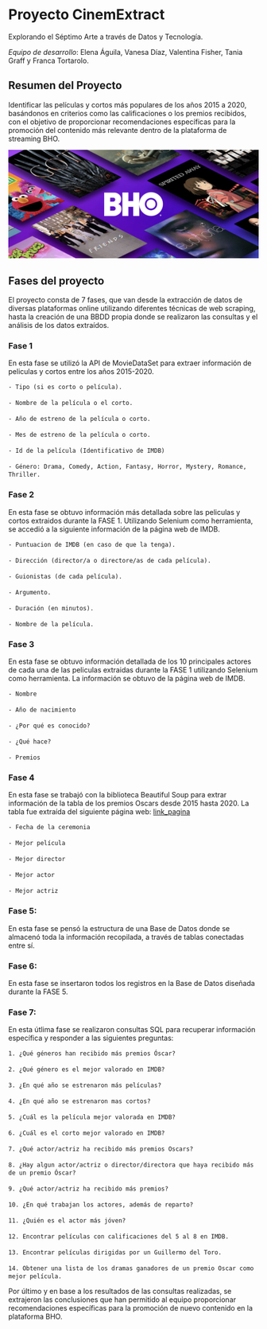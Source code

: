 # Proyecto CinemExtract
Explorando el Séptimo Arte a través de Datos y Tecnología.

*Equipo de desarrollo*: 
Elena Águila, Vanesa Díaz, Valentina Fisher, Tania Graff y Franca Tortarolo.

## Resumen del Proyecto
Identificar las películas y cortos más populares de los años 2015 a 2020, basándonos en criterios como las calificaciones o los premios recibidos, con el objetivo de proporcionar recomendaciones específicas para la promoción del contenido más relevante dentro de la plataforma de streaming BHO.

![imagen_portada_repo](portada_repo.png)

## Fases del proyecto
El proyecto consta de 7 fases, que van desde la extracción de datos de diversas plataformas online utilizando diferentes técnicas de web scraping, hasta la creación de una BBDD propia donde se realizaron las consultas y el análisis de los datos extraídos. 

### Fase 1

En esta fase se utilizó la API de MovieDataSet para extraer información de peliculas y cortos entre los años 2015-2020. 
 
    - Tipo (si es corto o película).

    - Nombre de la película o el corto.

    - Año de estreno de la película o corto.

    - Mes de estreno de la película o corto.

    - Id de la película (Identificativo de IMDB)

    - Género: Drama, Comedy, Action, Fantasy, Horror, Mystery, Romance, Thriller.

### Fase 2

En esta fase se obtuvo información más detallada sobre las peliculas y cortos extraidos durante la FASE 1. Utilizando Selenium como herramienta, se accedió a la siguiente información de la página web de IMDB.

    - Puntuacion de IMDB (en caso de que la tenga).

    - Dirección (director/a o directore/as de cada película).

    - Guionistas (de cada película).

    - Argumento.

    - Duración (en minutos).

    - Nombre de la película.


### Fase 3 

En esta fase se obtuvo información detallada de los 10 principales actores de cada una de las peliculas extraidas durante la FASE 1 utilizando Selenium como herramienta. La información se obtuvo de la página web de IMDB.

    - Nombre

    - Año de nacimiento

    - ¿Por qué es conocido?

    - ¿Qué hace?

    - Premios

### Fase 4

En esta fase se trabajó con la biblioteca Beautiful Soup para extrar información de la tabla de los premios Oscars desde 2015 hasta 2020. La tabla fue extraída del siguiente página web: [link_pagina](https://es.wikipedia.org/wiki/Premios_Óscar)
   
    - Fecha de la ceremonia

    - Mejor película

    - Mejor director

    - Mejor actor

    - Mejor actriz 

    
### Fase 5: 

En esta fase se pensó la estructura de una Base de Datos donde se almacenó toda la información recopilada, a través de tablas conectadas entre sí.

### Fase 6: 

En esta fase se insertaron todos los registros en la Base de Datos diseñada durante la FASE 5.

### Fase 7:

En esta útlima fase se realizaron consultas SQL para recuperar información específica y responder a las siguientes preguntas:

    1. ¿Qué géneros han recibido más premios Óscar?

    2. ¿Qué género es el mejor valorado en IMDB?

    3. ¿En qué año se estrenaron más películas?

    4. ¿En qué año se estrenaron mas cortos?

    5. ¿Cuál es la película mejor valorada en IMDB?

    6. ¿Cuál es el corto mejor valorado en IMDB?

    7. ¿Qué actor/actriz ha recibido más premios Oscars?

    8. ¿Hay algun actor/actriz o director/directora que haya recibido más de un premio Óscar?
    
    9. ¿Qué actor/actriz ha recibido más premios?

    10. ¿En qué trabajan los actores, además de reparto?

    11. ¿Quién es el actor más jóven?

    12. Encontrar películas con calificaciones del 5 al 8 en IMDB.
    
    13. Encontrar películas dirigidas por un Guillermo del Toro. 

    14. Obtener una lista de los dramas ganadores de un premio Oscar como mejor película.

Por último y en base a los resultados de las consultas realizadas, se extrajeron las conclusiones que han permitido al equipo proporcionar recomendaciones específicas para la promoción de nuevo contenido en la plataforma BHO.